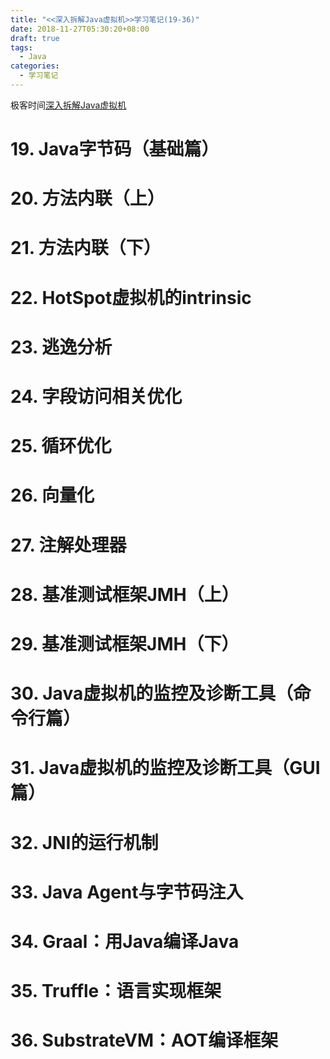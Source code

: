 ```yaml
---
title: "<<深入拆解Java虚拟机>>学习笔记(19-36)"
date: 2018-11-27T05:30:20+08:00
draft: true
tags:
  - Java
categories:
  - 学习笔记
---
```

极客时间[深入拆解Java虚拟机](https://time.geekbang.org/column/108)

# 19. Java字节码（基础篇）

# 20. 方法内联（上）

# 21. 方法内联（下）

# 22. HotSpot虚拟机的intrinsic

# 23. 逃逸分析

# 24. 字段访问相关优化

# 25. 循环优化

# 26. 向量化

# 27. 注解处理器

# 28. 基准测试框架JMH（上）

# 29. 基准测试框架JMH（下）

# 30. Java虚拟机的监控及诊断工具（命令行篇）

# 31. Java虚拟机的监控及诊断工具（GUI篇）

# 32. JNI的运行机制

# 33. Java Agent与字节码注入

# 34. Graal：用Java编译Java

# 35. Truffle：语言实现框架

# 36. SubstrateVM：AOT编译框架